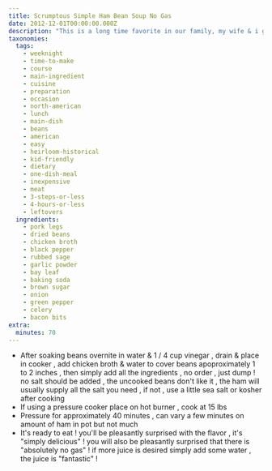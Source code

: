 ```yaml
---
title: Scrumptous Simple Ham Bean Soup No Gas
date: 2012-12-01T00:00:00.000Z
description: "This is a long time favorite in our family, my wife & i grew up with \"old fashioned ham & beans\" as a staple with our families.  we've added the brown sugar recently & find it a good addition as long as it's not overdone. there's no special preparation tips, even i can do this easily!  we always use a 6 qt. pressure cooker for ham & beans, a slow cooker or large pot on stove top will work well, but for simplicity and overall \"top of the line taste\", nothing beats a pressure cooker!  with all ingredients added, the lid placed on and pressure up to 15 lbs. it's 40 to 45 minutes to \"ready to eat\"! \r\npreparation is very simple & uncomplicated.  go to your local butcher shop and ask for pork leg shanks, pork hocks will work (although they don't have enough meat for us) & of course, a chunk of bone-in ham is excellent.  the key is, get as much bone as you can, this is the magic in \"great ham & beans\"!  the leg shanks are perfect because of the leg bones, they're usually 10 to 12 in. long, have the butcher cut them in half or you can do it at home with a meat saw, this exposes more bone ends & marrow (the flavor catylist).  if they're good shanks two or three will do a large pot of ham & beans.  we like brown pintos & white great northerns, we use a 50/50 mix, any bean combination will work fine, \"don't stir the pot too much\"or the white beans will become \"mushy\", doesn't hurt but beans should be whole.  **soak beans overnite in water with 1/4 cup of vinegar  (key ingredient for \"removing gas\")  have the beans well covered with water for soaking-remember they expand quite a bit and you don't want them to expand above the water level."
taxonomies:
  tags:
    - weeknight
    - time-to-make
    - course
    - main-ingredient
    - cuisine
    - preparation
    - occasion
    - north-american
    - lunch
    - main-dish
    - beans
    - american
    - easy
    - heirloom-historical
    - kid-friendly
    - dietary
    - one-dish-meal
    - inexpensive
    - meat
    - 3-steps-or-less
    - 4-hours-or-less
    - leftovers
  ingredients:
    - pork legs
    - dried beans
    - chicken broth
    - black pepper
    - rubbed sage
    - garlic powder
    - bay leaf
    - baking soda
    - brown sugar
    - onion
    - green pepper
    - celery
    - bacon bits
extra:
  minutes: 70
---
```

 - After soaking beans overnite in water & 1 / 4 cup vinegar , drain & place in cooker , add chicken broth & water to cover beans apoproximately 1 to 2 inches , then simply add all the ingredients , no order , just dump ! no salt should be added , the uncooked beans don't like it , the ham will usually supply all the salt you need , if not , use a little sea salt or kosher after cooking
 - If using a pressure cooker place on hot burner , cook at 15 lbs
 - Pressure for approximately 40 minutes , can vary a few minutes on amount of ham in pot but not much
 - It's ready to eat ! you'll be pleasantly surprised with the flavor , it's "simply delicious" ! you will also be pleasantly surprised that there is "absolutely no gas" ! if more juice is desired simply add some water , the juice is "fantastic" !
